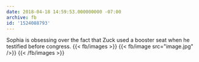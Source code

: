 ```yaml
---
date: 2018-04-18 14:59:53.000000000 -07:00
archive: fb
id: '1524088793'
---
```


Sophia is obsessing over the fact that Zuck used a booster seat when he testified before congress.
{{< fb/images >}}
{{< fb/image src="image.jpg" />}}
{{< /fb/images >}}
